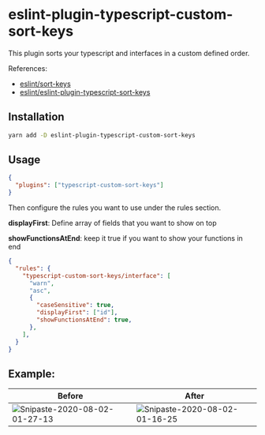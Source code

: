 
# eslint-plugin-typescript-custom-sort-keys

This plugin sorts your typescript and interfaces in a custom defined order.

References:

- [eslint/sort-keys](https://github.com/eslint/eslint/blob/master/docs/rules/sort-keys.md)
- [eslint/eslint-plugin-typescript-sort-keys](https://github.com/infctr/eslint-plugin-typescript-sort-keys)

## Installation

```sh
yarn add -D eslint-plugin-typescript-custom-sort-keys
```

## Usage

```json
{
  "plugins": ["typescript-custom-sort-keys"]
}
```

Then configure the rules you want to use under the rules section.

**displayFirst**: Define array of fields that you want to show on top

**showFunctionsAtEnd**: keep it true if you want to show your functions in end

```json
{
  "rules": {
    "typescript-custom-sort-keys/interface": [
      "warn",
      "asc",
      {
        "caseSensitive": true,
        "displayFirst": ["id"],
        "showFunctionsAtEnd": true,
      },
    ],
  }
}
```

## Example:

|Before| After |
|--|--|
| <img src="https://i.ibb.co/6w15TZs/Snipaste-2020-08-02-01-27-13.jpg" alt="Snipaste-2020-08-02-01-27-13" border="0" /></a> | <img src="https://i.ibb.co/bmTmZ1p/Snipaste-2020-08-02-01-16-25.jpg" alt="Snipaste-2020-08-02-01-16-25" border="0" /> |
